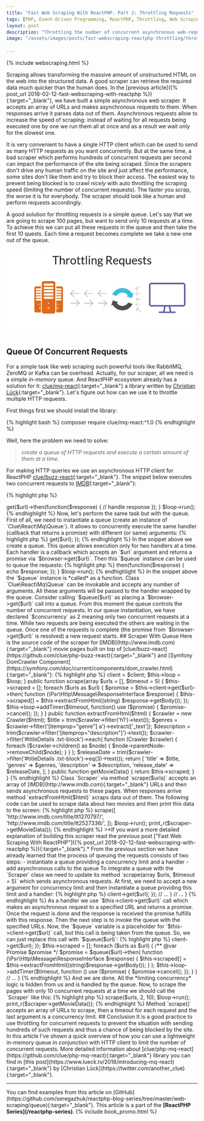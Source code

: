 ```yaml
---
title: "Fast Web Scraping With ReactPHP. Part 2: Throttling Requests"
tags: [PHP, Event-Driven Programming, ReactPHP, Throttling, Web Scraping, Queue]
layout: post
description: "Throttling the number of concurrent asynchronous web-requests with a simple in-memory queue in ReactPHP"
image: "/assets/images/posts/fast-webscraping-reactphp-throttling/throttling-simpsons.jpg"

---
```


{% include webscraping.html %}

Scraping allows transforming the massive amount of unstructured HTML on the web into the structured data. A good scraper can retrieve the required data much quicker than the human does.  In the [previous article]({% post_url 2018-02-12-fast-webscraping-with-reactphp %}){:target="_blank"}, we have built a simple asynchronous web scraper. It accepts an array of URLs and makes asynchronous requests to them. When responses arrive it parses data out of them. Asynchronous requests allow to increase the speed of scraping: instead of waiting for all requests being executed one by one we run them all at once and as a result we wait only for the slowest one. 

It is very convenient to have a single HTTP client which can be used to send as many HTTP requests as you want concurrently. But at the same time, a bad scraper which performs hundreds of concurrent requests per second can impact the performance of the site being scraped. Since the scrapers don't drive any human traffic on the site and just affect the performance, some sites don't like them and try to block their access. The easiest way to prevent being blocked is to crawl *nicely* with auto throttling the scraping speed (limiting the number of concurrent requests). The faster you scrap, the worse it is for everybody. The scraper should look like a human and perform requests accordingly.

A good solution for throttling requests is a simple queue. Let's say that we are going to scrape 100 pages, but want to send only 10 requests at a time. To achieve this we can put all these requests in the queue and then take the first 10 quests. Each time a request becomes complete we take a new one out of the queue.

<p class="text-center image">
    <img itemprop="image" src="/assets/images/posts/fast-webscraping-reactphp-throttling/throttling-requests.png"  alt="logo">
</p>

## Queue Of Concurrent Requests

For a simple task like web scraping such powerful tools like RabbitMQ, ZeroMQ or Kafka can be overhead. Actually, for our scraper, all we need is a simple *in-memory* queue. And ReactPHP ecosystem already has a solution for it: [clue/mq-react](https://github.com/clue/php-mq-react){:target="_blank"} a library written by [Christian Lück](https://twitter.com/another_clue){:target="_blank"}. Let's figure out how can we use it to throttle multiple HTTP requests.

First things first we should install the library:

{% highlight bash %}
composer require clue/mq-react:^1.0
{% endhighlight %}

Well, here the problem we need to solve: 
>*create a queue of HTTP requests and execute a certain amount of them at a time.*

For making HTTP queries we use an asynchronous HTTP client for ReactPHP [clue/buzz-react](https://github.com/clue/php-buzz-react){:target="_blank"}. The snippet below executes two concurrent requests to [IMDB](http://www.imdb.com){:target="_blank"}:

{% highlight php %}
<?php

use Clue\React\Buzz\Browser;

$loop = React\EventLoop\Factory::create();
$browser = new Browser($loop);

$urls = [
    'http://www.imdb.com/title/tt1270797/',
    'http://www.imdb.com/title/tt2527336/',
];

foreach ($urls as $url) {
    $browser->get($url)->then(function($response) {
        // handle response
    });
}

$loop->run();
{% endhighlight %}

Now, let's perform the same task but with the queue. First of all, we need to instantiate a queue (create an instance of `Clue\React\Mq\Queue`). It allows to concurrently execute the same handler (callback that returns a promise) with different (or same) arguments:

{% highlight php %}
<?php

use Clue\React\Buzz\Browser;
use Clue\React\Mq\Queue;

$loop = React\EventLoop\Factory::create();
$browser = new Browser($loop);

$queue = new Queue(2, null, function($url) use ($browser) {
    return $browser->get($url);
});
{% endhighlight %}

In the snippet above we create a queue. This queue allows execution only for two handlers at a time. Each handler is a callback which accepts an `$url` argument and returns a promise via `$browser->get($url)`. Then this `$queue` instance can be used to queue the requests:

{% highlight php %}
<?php

$urls = [
    'http://www.imdb.com/title/tt1270797/',
    'http://www.imdb.com/title/tt2527336/',
    'http://www.imdb.com/title/tt4881806/',
];

foreach ($urls as $url) {
    $queue($url)->then(function($response) {
        echo $response;
    });
}

$loop->run();
{% endhighlight %}

In the snippet above the `$queue` instance is *called* as a function. Class `Clue\React\Mq\Queue` can be invokable and accepts any number of arguments. All these arguments will be passed to the handler wrapped by the queue. Consider calling `$queue($url)` as placing a `$browser->get($url)` call into a queue. From this moment the queue controls the number of concurrent requests. In our queue instantiation, we have declared `$concurrency` as 2 meaning only two concurrent requests at a time. While two requests are being executed the others are waiting in the queue. Once one of the requests is complete (the promise from `$browser->get($url)` is resolved) a new request starts. 

## Scraper With Queue

Here is the source code of the scraper for [IMDB](http://www.imdb.com){:target="_blank"} movie pages built on top of [clue/buzz-react](https://github.com/clue/php-buzz-react){:target="_blank"} and [Symfony DomCrawler Component](https://symfony.com/doc/current/components/dom_crawler.html){:target="_blank"}:

{% highlight php %}
<?php

class Scraper
{
    /**
     * @var Browser
     */
    private $client;

    /**
     * @var array
     */
    private $scraped = [];

    /**
     * @var LoopInterface
     */
    private $loop;

    public function __construct(Browser $client, LoopInterface $loop)
    {
        $this->client = $client;
        $this->loop = $loop;
    }

    public function scrape(array $urls = [], $timeout = 5)
    {
        $this->scraped = [];

        foreach ($urls as $url) {
             $promise = $this->client->get($url)->then(
                function (\Psr\Http\Message\ResponseInterface $response) {
                   $this->scraped[] = $this->extractFromHtml((string) $response->getBody());
                });

             $this->loop->addTimer($timeout, function() use ($promise) {
                 $promise->cancel();
             });
        }
    }

    public function extractFromHtml($html)
    {
        $crawler = new Crawler($html);

        $title = trim($crawler->filter('h1')->text());
        $genres = $crawler->filter('[itemprop="genre"] a')->extract(['_text']);
        $description = trim($crawler->filter('[itemprop="description"]')->text());

        $crawler->filter('#titleDetails .txt-block')->each(
            function (Crawler $crawler) {
                foreach ($crawler->children() as $node) {
                    $node->parentNode->removeChild($node);
                }
            }
        );

        $releaseDate = trim($crawler->filter('#titleDetails .txt-block')->eq(3)->text());

        return [
            'title'        => $title,
            'genres'       => $genres,
            'description'  => $description,
            'release_date' => $releaseDate,
        ];
    }

    public function getMovieData()
    {
        return $this->scraped;
    }
}
{% endhighlight %}

Class `Scraper` via method `scrape($urls)` accepts an array of [IMDB](http://www.imdb.com){:target="_blank"} URLs and then sends asynchronous requests to these pages. When responses arrive method `extractFromHtml($html)` scraps data out of them. The following code can be used to scrape data about two movies and then print this data to the screen:

{% highlight php %}
<?php

$loop = React\EventLoop\Factory::create();
$client = new Browser($loop);

$scraper = new Scraper($client, $loop);
$scraper->scrape([
    'http://www.imdb.com/title/tt1270797/',
    'http://www.imdb.com/title/tt2527336/',
]);

$loop->run();
print_r($scraper->getMovieData());
{% endhighlight %}

>*If you want a more detailed explanation of building this scraper read the previous post ["Fast Web Scraping With ReactPHP"]({% post_url 2018-02-12-fast-webscraping-with-reactphp %}){:target="_blank"}.*

From the previous section we have already learned that the process of queuing the requests consists of two steps:

- instantiate a queue providing a concurrency limit and a handler
- add asynchronous calls to the queue

To integrate a queue with the `Scraper` class we need to update its method `scrape(array $urls, $timeout = 5)` which sends asynchronous requests. At first, we need to accept a new argument for concurrency limit and then instantiate a queue providing this limit and a handler:

{% highlight php %}
<?php

class Scraper
{
    // ...

    public function scrape(array $urls = [], $timeout = 5, $concurrencyLimit = 10)
    {
        $queue = new Clue\React\Mq\Queue($concurrencyLimit, null, function ($url) {
            return $this->client->get($url);
        });

        // ...
    }

    // ...
}
{% endhighlight %}

As a handler we use `$this->client->get($url)` call which makes an asynchronous request to a specified URL and returns a promise. Once the request is done and the response is received the promise fulfills with this response. 

Then the next step is to invoke the queue with the specified URLs. Now, the `$queue` variable is a placeholder for `$this->client->get($url)` call, but this call is being taken from the queue. So, we can just replace this call with `$queue($url)`:

{% highlight php %}
<?php

class Scraper
{
    // ...

    public function scrape(array $urls = [], $timeout = 5)
    {
        $queue = new Clue\React\Mq\Queue($concurrencyLimit, null, function ($url) {
            return $this->client->get($url);
        });

        $this->scraped = [];

        foreach ($urls as $url) {
            /** @var Promise $promise */
            $promise = $queue($url)->then(
                function (\Psr\Http\Message\ResponseInterface $response) {
                    $this->scraped[] = $this->extractFromHtml((string)$response->getBody());
                }
            );

            $this->loop->addTimer($timeout, function () use ($promise) {
                $promise->cancel();
            });
        }
    }

    // ...
}
{% endhighlight %}

And we are done. All the *limiting concurrency* logic is hidden from us and is handled by the queue. Now, to scrape the pages with only 10 concurrent requests at a time we should call the `Scraper` like this:

{% highlight php %}
<?php

$loop = React\EventLoop\Factory::create();
$client = new Browser($loop);

$scraper = new Scraper($client, $loop);
$urls = [
    // pages to scrape
];
$scraper->scrape($urls, 2, 10);

$loop->run();
print_r($scraper->getMovieData());
{% endhighlight %}

Method `scrape()` accepts an array of URLs to scrape, then a timeout for each request and the last argument is a concurrency limit.

## Conclusion

It is a good practice to use throttling for concurrent requests to prevent the situation with sending hundreds of such requests and thus a chance of being blocked by the site. In this article I've shown a quick overview of how you can use a lightweight in-memory queue in conjunction with HTTP client to limit the number of concurrent requests.

More detailed information about [clue/php-mq-react](https://github.com/clue/php-mq-react){:target="_blank"} library you can find in [this post](https://www.lueck.tv/2018/introducing-mq-react){:target="_blank"} by [Christian Lück](https://twitter.com/another_clue){:target="_blank"}.

<hr>

You can find examples from this article on [GitHub](https://github.com/seregazhuk/reactphp-blog-series/tree/master/web-scraping/queue){:target="_blank"}.

This article is a part of the <strong>[ReactPHP Series](/reactphp-series)</strong>.

{% include book_promo.html %}

